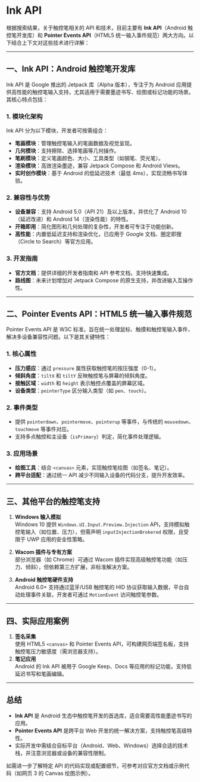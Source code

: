 # Ink API

根据搜索结果，关于触控笔相关的 API 和技术，目前主要有 **Ink API**（Android 触控笔开发库）和 **Pointer Events API**（HTML5 统一输入事件规范）两大方向。以下结合上下文对这些技术进行详解：

---

## 一、**Ink API：Android 触控笔开发库**

Ink API 是 Google 推出的 Jetpack 库（Alpha 版本），专注于为 Android 应用提供高性能的触控笔输入支持，尤其适用于需要墨迹书写、绘图或标记功能的场景。其核心特点包括：

### 1. **模块化架构**

Ink API 分为以下模块，开发者可按需组合：

- **笔画模块**：管理触控笔输入的笔画数据及视觉呈现。
- **几何模块**：支持擦除、选择笔画等几何操作。
- **笔刷模块**：定义笔画颜色、大小、工具类型（如钢笔、荧光笔）。
- **渲染模块**：高效渲染墨迹，兼容 Jetpack Compose 和 Android Views。
- **实时创作模块**：基于 Android 的低延迟技术（最低 4ms），实现流畅书写体验。

### 2. **兼容性与优势**

- **设备兼容**：支持 Android 5.0（API 21）及以上版本，并优化了 Android 10（延迟改进）和 Android 14（渲染性能）的特性。
- **开箱即用**：简化图形和几何处理的复杂性，开发者可专注于功能创新。
- **高性能**：内置低延迟支持和渲染优化，已应用于 Google 文档、圈定即搜（Circle to Search）等官方应用。

### 3. **开发指南**

- **官方文档**：提供详细的开发者指南和 API 参考文档，支持快速集成。
- **路线图**：未来计划增加对 Jetpack Compose 的原生支持，并改进输入互操作性。

---

## 二、**Pointer Events API：HTML5 统一输入事件规范**

Pointer Events API 是 W3C 标准，旨在统一处理鼠标、触摸和触控笔输入事件，解决多设备兼容性问题。以下是其关键特性：

### 1. **核心属性**

- **压力感应**：通过 `pressure` 属性获取触控笔的按压强度（0-1）。
- **倾斜角度**：`tiltX` 和 `tiltY` 反映触控笔与屏幕的倾斜角度。
- **接触区域**：`width` 和 `height` 表示触控点覆盖的屏幕区域。
- **设备类型**：`pointerType` 区分输入类型（如 `pen`、`touch`）。

### 2. **事件类型**

- 提供 `pointerdown`、`pointermove`、`pointerup` 等事件，与传统的 `mousedown`、`touchmove` 等事件对应。
- 支持多点触控和主设备（`isPrimary`）判定，简化事件处理逻辑。

### 3. **应用场景**

- **绘图工具**：结合 `<canvas>` 元素，实现触控笔绘图（如签名、笔记）。
- **跨平台适配**：通过统一 API 减少不同输入设备的代码分支，提升开发效率。

---

## 三、其他平台的触控笔支持

1. **Windows 输入模拟**  
   Windows 10 提供 `Windows.UI.Input.Preview.Injection` API，支持模拟触控笔输入（如位置、压力），但需声明 `inputInjectionBrokered` 权限，且受限于 UWP 应用的安全性策略。

2. **Wacom 插件与专有方案**  
   部分浏览器（如 Chrome）可通过 Wacom 插件实现高级触控笔功能（如压力、倾斜），但依赖第三方扩展，非标准解决方案。

3. **Android 触控笔硬件支持**  
   Android 6.0+ 支持通过蓝牙/USB 触控笔的 HID 协议获取输入数据，平台自动处理事件关联，开发者可通过 `MotionEvent` 访问触控笔参数。

---

## 四、实际应用案例

1. **签名采集**  
   使用 HTML5 `<canvas>` 和 Pointer Events API，可构建网页端签名板，支持触控笔压力敏感度（需浏览器支持）。
2. **笔记应用**  
   Android 的 Ink API 被用于 Google Keep、Docs 等应用的标记功能，支持低延迟书写和笔画编辑。

---

## 总结

- **Ink API** 是 Android 生态中触控笔开发的首选库，适合需要高性能墨迹书写的应用。
- **Pointer Events API** 是跨平台 Web 开发的统一解决方案，支持触控笔高级特性。
- 实际开发中需结合目标平台（Android、Web、Windows）选择合适的技术栈，并注意浏览器或设备的兼容性限制。

如需进一步了解特定 API 的代码实现或配置细节，可参考对应官方文档或示例代码（如网页 3 的 Canvas 绘图示例）。
